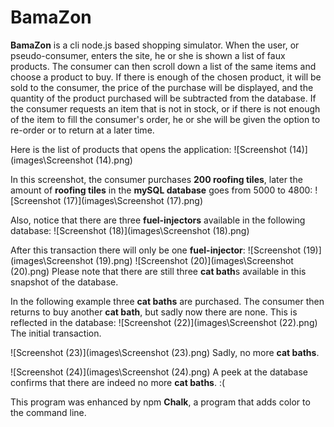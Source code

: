 # BamaZon

**BamaZon** is a cli node.js based shopping simulator. When the user, or pseudo-consumer, enters the site, he or she is shown a list of faux products. The consumer can then scroll down a list of the same items and choose a product to buy. If there is enough of the chosen product, it will be sold to the consumer, the price of the purchase will be displayed, and the quantity of the product purchased will be subtracted from the database. If the consumer requests an item that is not in stock, or if there is not enough of the item to fill the consumer's order, he or she will be given the option to re-order or to return at a later time.

Here is the list of products that opens the application:
![Screenshot (14)](images\Screenshot (14).png)

In this screenshot, the consumer purchases **200 roofing tiles**, later the amount of **roofing tiles** in the **mySQL database** goes from 5000 to 4800:
![Screenshot (17)](images\Screenshot (17).png)

Also, notice that there are three **fuel-injectors** available in the following database:
![Screenshot (18)](images\Screenshot (18).png)

After this transaction there will only be one **fuel-injector**:
![Screenshot (19)](images\Screenshot (19).png)
![Screenshot (20)](images\Screenshot (20).png)
Please note that there are still three **cat bath**s available in this snapshot of the database.

In the following example three **cat baths** are purchased. The consumer then returns to buy another **cat bath**, but sadly now there are none. This is reflected in the database:
![Screenshot (22)](images\Screenshot (22).png)
The initial transaction.

![Screenshot (23)](images\Screenshot (23).png)
Sadly, no more **cat baths**.

![Screenshot (24)](images\Screenshot (24).png)
A peek at the database confirms that there are indeed no more **cat baths**. :(

This program was enhanced by npm **Chalk**, a program that adds color to the command line. 


